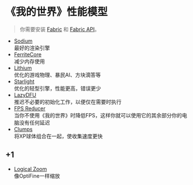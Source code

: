 # 《我的世界》性能模型

> 你需要安装 [Fabric](https://fabricmc.net) 和
> [Fabric API](https://www.curseforge.com/minecraft/mc-mods/fabric-api)。

- [Sodium](https://modrinth.com/mod/sodium)<br /> 最好的渲染引擎
- [FerriteCore](https://www.curseforge.com/minecraft/mc-mods/ferritecore-fabric)<br />
  减少内存使用
- [Lithium](https://modrinth.com/mod/lithium)<br />
  优化的游戏物理、暴民AI、方块滴答等
- [Starlight](https://www.curseforge.com/minecraft/mc-mods/starlight)<br />
  优化的轻型引擎，性能更高，错误更少
- [LazyDFU](https://www.curseforge.com/minecraft/mc-mods/lazydfu)<br />
  推迟不必要的初始化工作，以便仅在需要时执行
- [FPS Reducer](https://www.curseforge.com/minecraft/mc-mods/fps-reducer)<br />
  当你不使用《我的世界》时降低FPS，这样你就可以使用它的其余部分你的电脑没有任何延迟
- [Clumps](https://www.curseforge.com/minecraft/mc-mods/clumps)<br />
  将XP球体组合在一起，使收集速度更快

## +1

- [Logical Zoom](https://www.curseforge.com/minecraft/mc-mods/logical-zoom)<br />
  像OptiFine一样缩放
